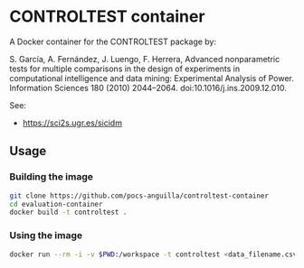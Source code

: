 # CONTROLTEST container

A Docker container for the CONTROLTEST package by:

S. García, A. Fernández, J. Luengo, F. Herrera, Advanced nonparametric tests for multiple comparisons in the design of experiments in computational intelligence and data mining: Experimental Analysis of Power. Information Sciences 180 (2010) 2044–2064. doi:10.1016/j.ins.2009.12.010. 

See:
- https://sci2s.ugr.es/sicidm

## Usage

### Building the image

```bash
git clone https://github.com/pocs-anguilla/controltest-container
cd evaluation-container
docker build -t controltest .
```

### Using the image

```bash
docker run --rm -i -v $PWD:/workspace -t controltest <data_filename.csv> 
```
